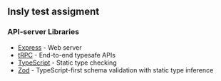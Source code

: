 ## Insly test assigment

### API-server Libraries

- [Express](https://expressjs.com) - Web server
- [tRPC](https://trpc.io/) - End-to-end typesafe APIs
- [TypeScript](https://www.typescriptlang.org/) - Static type checking
- [Zod](https://github.com/colinhacks/zod) - TypeScript-first schema validation with static type inference
